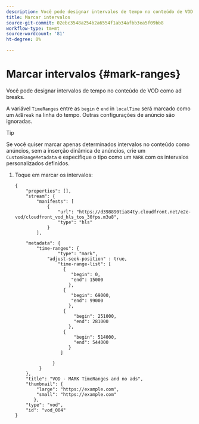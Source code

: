 ```yaml
---
description: Você pode designar intervalos de tempo no conteúdo de VOD como ad breaks.
title: Marcar intervalos
source-git-commit: 02ebc3548a254b2a6554f1ab34afbb3ea5f09bb8
workflow-type: tm+mt
source-wordcount: '81'
ht-degree: 0%

---
```


# Marcar intervalos {#mark-ranges}

Você pode designar intervalos de tempo no conteúdo de VOD como ad breaks.

A variável `TimeRanges` entre as `begin` e `end` in `localTime` será marcado como um `AdBreak` na linha do tempo. Outras configurações de anúncio são ignoradas.

>[!TIP]
>
>Se você quiser marcar apenas determinados intervalos no conteúdo como anúncios, sem a inserção dinâmica de anúncios, crie um `CustomRangeMetadata` e especifique o tipo como um `MARK` com os intervalos personalizados definidos.

1. Toque em marcar os intervalos:

   ```
   {   
       "properties": [],
       "stream": {
           "manifests": [
               {
                   "url": "https://d398890tia84ty.cloudfront.net/e2e-vod/cloudfront_vod_hls_tos_30fps.m3u8",
                   "type": "hls"
               }
           ],
   
       "metadata": {
           "time-ranges": {
                   "type": "mark",
               "adjust-seek-position" : true,   
                   "time-range-list": [
                     {
                        "begin": 0,
                        "end": 15000
                       },
                     {
                        "begin": 69000,
                        "end": 99000
                       },
                     {
                         "begin": 251000,
                         "end": 281000
                       },
                     {
                         "begin": 514000,
                         "end": 544000
                       }
                    ]
   
                 }
            }           
       },   
       "title": "VOD - MARK TimeRanges and no ads",
       "thumbnail": {
           "large": "https://example.com",
           "small": "https://example.com"
          },
       "type": "vod",
       "id": "vod_004"
   }
   ```

